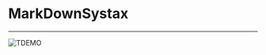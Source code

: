 # MarkDownSystax
-------------------------------------------------------------

![TDEMO](https://imgur.com/QnTVbW3)
